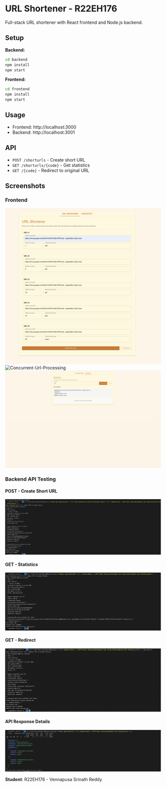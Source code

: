 # URL Shortener - R22EH176

Full-stack URL shortener with React frontend and Node.js backend.

## Setup

**Backend:**

```bash
cd backend
npm install
npm start
```

**Frontend:**

```bash
cd frontend
npm install
npm start
```

## Usage

- Frontend: http://localhost:3000
- Backend: http://localhost:3001

## API

- `POST /shorturls` - Create short URL
- `GET /shorturls/{code}` - Get statistics
- `GET /{code}` - Redirect to original URL

## Screenshots

### Frontend

![URL Shortener](frontend/public/screenshots/01-url-shortener-page.png)
![Concurrent-Url-Processing](frontend/public/screenshots/03-concurrent-url-processing)
![Statistics](frontend/public/screenshots/02-statistics-page.png)

### Backend API Testing

#### POST - Create Short URL
![POST Create URL](backend/screenshots/01-post-create-shorturl.png)

#### GET - Statistics
![GET Statistics](backend/screenshots/02-get-statistics.png)

#### GET - Redirect
![GET Redirect](backend/screenshots/03-get-redirect.png)

#### API Response Details
![API Response Details](backend/screenshots/04-api-response-details.png)


**Student**: R22EH176 - Vennapusa Srinath Reddy
